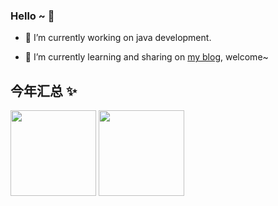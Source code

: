 ### Hello ~ 👋

- 🔭 I’m currently working on java development. 

- 🌱 I’m currently learning and sharing on [my blog](http://blog.huangge1199.cn), welcome~


<!--
**FicowShen/FicowShen** is a ✨ _special_ ✨ repository because its `README.md` (this file) appears on your GitHub profile.

Here are some ideas to get you started:

- 🔭 I’m currently working on ...
- 🌱 I’m currently learning ...
- 👯 I’m looking to collaborate on ...
- 🤔 I’m looking for help with ...
- 💬 Ask me about ...
- 📫 How to reach me: ...
- 😄 Pronouns: ...
- ⚡ Fun fact: ...
-->

## 今年汇总 ✨

<img align="" height="137px" src="https://github-readme-stats.vercel.app/api?username=huangge1199&hide_title=true&hide_border=true&show_icons=true&include_all_commits=true&line_height=21&bg_color=0,EC6C6C,FFD479,FFFC79,73FA79&theme=graywhite&locale=cn" />
<img align="" height="137px" src="https://github-readme-stats.vercel.app/api/top-langs/?username=huangge1199&hide_title=true&hide_border=true&layout=compact&bg_color=0,73FA79,73FDFF,D783FF&theme=graywhite&locale=cn" />

